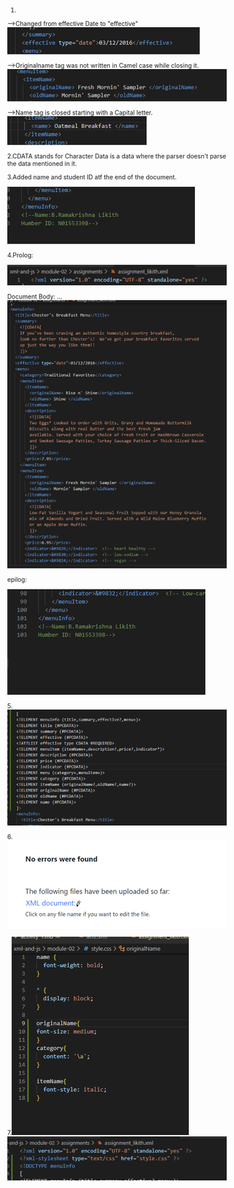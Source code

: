 1. 
-->Changed from effective Date to "effective"
![image info](../assets/q1.png)

-->Originalname tag was not written in Camel case while closing it.
![image info](../assets/q1-b.png)

-->Name tag is closed starting  with a Capital letter.
![image info](../assets/q1-c.png)


2.CDATA stands for Character Data  is a data where the parser doesn't parse the data mentioned in it.

3.Added name and student ID atf the end of the document.
<!--Name:B.Ramakrishna Likith
Humber ID: N01553398-->
![image info](../assets/q3.png)

4.Prolog:
<?xml version="1.0" encoding="UTF-8" standalone="yes" ?>
![image info](../assets/q4.png)

Document Body:
<menuInfo>
...
</menuInfo>
![image info](../assets/q4-b.png)

epilog:
<!--Name:B.Ramakrishna Likith
Humber ID: N01553398-->
![image info](../assets/q4-c.png)

5.![image info](../assets/Q5.png)

6.![image info](../assets/q6.png)

7.![image info](../assets/q7.png)
  ![image info](../assets/q7-b.png)



